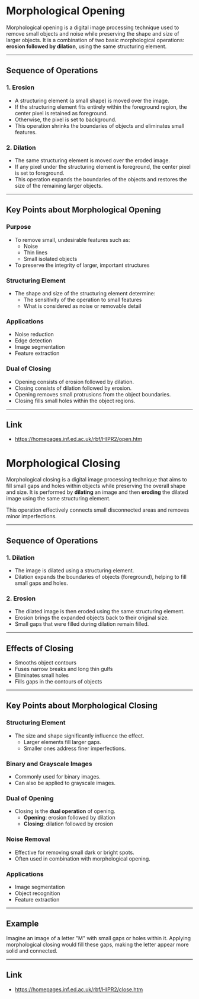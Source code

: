 # Morphological Opening

Morphological opening is a digital image processing technique used to remove small objects and noise while preserving the shape and size of larger objects. It is a combination of two basic morphological operations: **erosion followed by dilation**, using the same structuring element.

---

## Sequence of Operations

### 1. Erosion
- A structuring element (a small shape) is moved over the image.
- If the structuring element fits entirely within the foreground region, the center pixel is retained as foreground.
- Otherwise, the pixel is set to background.
- This operation shrinks the boundaries of objects and eliminates small features.

### 2. Dilation
- The same structuring element is moved over the eroded image.
- If any pixel under the structuring element is foreground, the center pixel is set to foreground.
- This operation expands the boundaries of the objects and restores the size of the remaining larger objects.

---

## Key Points about Morphological Opening

### Purpose
- To remove small, undesirable features such as:
  - Noise
  - Thin lines
  - Small isolated objects
- To preserve the integrity of larger, important structures

### Structuring Element
- The shape and size of the structuring element determine:
  - The sensitivity of the operation to small features
  - What is considered as noise or removable detail

### Applications
- Noise reduction
- Edge detection
- Image segmentation
- Feature extraction

### Dual of Closing
- Opening consists of erosion followed by dilation.
- Closing consists of dilation followed by erosion.
- Opening removes small protrusions from the object boundaries.
- Closing fills small holes within the object regions.

---
## Link
- https://homepages.inf.ed.ac.uk/rbf/HIPR2/open.htm


# Morphological Closing

Morphological closing is a digital image processing technique that aims to fill small gaps and holes within objects while preserving the overall shape and size. It is performed by **dilating** an image and then **eroding** the dilated image using the same structuring element.

This operation effectively connects small disconnected areas and removes minor imperfections.

---

## Sequence of Operations

### 1. Dilation
- The image is dilated using a structuring element.
- Dilation expands the boundaries of objects (foreground), helping to fill small gaps and holes.

### 2. Erosion
- The dilated image is then eroded using the same structuring element.
- Erosion brings the expanded objects back to their original size.
- Small gaps that were filled during dilation remain filled.

---

## Effects of Closing
- Smooths object contours
- Fuses narrow breaks and long thin gulfs
- Eliminates small holes
- Fills gaps in the contours of objects

---

## Key Points about Morphological Closing

### Structuring Element
- The size and shape significantly influence the effect.
  - Larger elements fill larger gaps.
  - Smaller ones address finer imperfections.

### Binary and Grayscale Images
- Commonly used for binary images.
- Can also be applied to grayscale images.

### Dual of Opening
- Closing is the **dual operation** of opening.
  - **Opening**: erosion followed by dilation
  - **Closing**: dilation followed by erosion

### Noise Removal
- Effective for removing small dark or bright spots.
- Often used in combination with morphological opening.

### Applications
- Image segmentation
- Object recognition
- Feature extraction

---

## Example
Imagine an image of a letter "M" with small gaps or holes within it. Applying morphological closing would fill these gaps, making the letter appear more solid and connected.

---
## Link 
- https://homepages.inf.ed.ac.uk/rbf/HIPR2/close.htm
